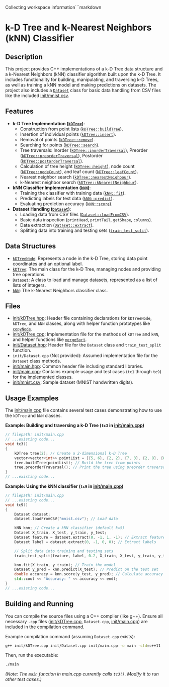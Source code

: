 Collecting workspace information```markdown
# k-D Tree and k-Nearest Neighbors (kNN) Classifier

## Description

This project provides C++ implementations of a k-D Tree data structure and a k-Nearest Neighbors (kNN) classifier algorithm built upon the k-D Tree. It includes functionality for building, manipulating, and traversing k-D Trees, as well as training a kNN model and making predictions on datasets. The project also includes a [`Dataset`](init/Dataset.hpp) class for basic data handling from CSV files like the included [init/mnist.csv](init/mnist.csv).

## Features

*   **k-D Tree Implementation ([`kDTree`](init/kDTree.hpp))**:
    *   Construction from point lists ([`kDTree::buildTree`](init/kDTree.hpp)).
    *   Insertion of individual points ([`kDTree::insert`](init/kDTree.hpp)).
    *   Removal of points ([`kDTree::remove`](init/kDTree.hpp)).
    *   Searching for points ([`kDTree::search`](init/kDTree.hpp)).
    *   Tree traversals: Inorder ([`kDTree::inorderTraversal`](init/kDTree.hpp)), Preorder ([`kDTree::preorderTraversal`](init/kDTree.hpp)), Postorder ([`kDTree::postorderTraversal`](init/kDTree.hpp)).
    *   Calculation of tree height ([`kDTree::height`](init/kDTree.hpp)), node count ([`kDTree::nodeCount`](init/kDTree.hpp)), and leaf count ([`kDTree::leafCount`](init/kDTree.hpp)).
    *   Nearest neighbor search ([`kDTree::nearestNeighbour`](init/kDTree.hpp)).
    *   k-Nearest neighbor search ([`kDTree::kNearestNeighbour`](init/kDTree.hpp)).
*   **kNN Classifier Implementation ([`kNN`](init/kDTree.hpp))**:
    *   Training the classifier with training data ([`kNN::fit`](init/kDTree.hpp)).
    *   Predicting labels for test data ([`kNN::predict`](init/kDTree.hpp)).
    *   Evaluating prediction accuracy ([`kNN::score`](init/kDTree.hpp)).
*   **Dataset Handling ([`Dataset`](init/Dataset.hpp))**:
    *   Loading data from CSV files ([`Dataset::loadFromCSV`](init/Dataset.hpp)).
    *   Basic data inspection (`printHead`, `printTail`, `getShape`, `columns`).
    *   Data extraction ([`Dataset::extract`](init/Dataset.hpp)).
    *   Splitting data into training and testing sets ([`train_test_split`](init/Dataset.hpp)).

## Data Structures

*   [`kDTreeNode`](init/kDTree.hpp): Represents a node in the k-D Tree, storing data point coordinates and an optional label.
*   [`kDTree`](init/kDTree.hpp): The main class for the k-D Tree, managing nodes and providing tree operations.
*   [`Dataset`](init/Dataset.hpp): A class to load and manage datasets, represented as a list of lists of integers.
*   [`kNN`](init/kDTree.hpp): The k-Nearest Neighbors classifier class.

## Files

*   [init/kDTree.hpp](init/kDTree.hpp): Header file containing declarations for `kDTreeNode`, `kDTree`, and `kNN` classes, along with helper function prototypes like [`copyNode`](init/kDTree.hpp).
*   [init/kDTree.cpp](init/kDTree.cpp): Implementation file for the methods of `kDTree` and `kNN`, and helper functions like [`mergeSort`](init/kDTree.hpp).
*   [init/Dataset.hpp](init/Dataset.hpp): Header file for the `Dataset` class and `train_test_split` function.
*   `init/Dataset.cpp` (Not provided): Assumed implementation file for the `Dataset` class methods.
*   [init/main.hpp](init/main.hpp): Common header file including standard libraries.
*   [init/main.cpp](init/main.cpp): Contains example usage and test cases (`tc1` through `tc9`) for the implemented classes.
*   [init/mnist.csv](init/mnist.csv): Sample dataset (MNIST handwritten digits).

## Usage Examples

The [init/main.cpp](init/main.cpp) file contains several test cases demonstrating how to use the `kDTree` and `kNN` classes.

**Example: Building and traversing a k-D Tree (`tc3` in [init/main.cpp](init/main.cpp))**
````cpp
// filepath: init/main.cpp
// ...existing code...
void tc3()
{
    kDTree tree(2); // Create a 2-dimensional k-D Tree
    vector<vector<int>> pointList = {{5, 6}, {2, 2}, {7, 3}, {2, 8}, {8, 7}, {8, 1}, {9, 4}, {3, 5}};
    tree.buildTree(pointList); // Build the tree from points
    tree.preorderTraversal(); // Print the tree using preorder traversal
}
// ...existing code...
````

**Example: Using the kNN classifier (`tc9` in [init/main.cpp](init/main.cpp))**
````cpp
// filepath: init/main.cpp
// ...existing code...
void tc9()
{
    Dataset dataset;
    dataset.loadFromCSV("mnist.csv"); // Load data

    kNN knn; // Create a kNN classifier (default k=5)
    Dataset X_train, X_test, y_train, y_test;
    Dataset feature = dataset.extract(0, -1, 1, -1); // Extract features
    Dataset label = dataset.extract(0, -1, 0, 0); // Extract labels

    // Split data into training and testing sets
    train_test_split(feature, label, 0.2, X_train, X_test, y_train, y_test);

    knn.fit(X_train, y_train); // Train the model
    Dataset y_pred = knn.predict(X_test); // Predict on the test set
    double accuracy = knn.score(y_test, y_pred); // Calculate accuracy
    std::cout << "Accuracy: " << accuracy << endl;
}
// ...existing code...
````

## Building and Running

You can compile the source files using a C++ compiler (like g++). Ensure all necessary `.cpp` files ([init/kDTree.cpp](init/kDTree.cpp), `Dataset.cpp`, [init/main.cpp](init/main.cpp)) are included in the compilation command.

Example compilation command (assuming `Dataset.cpp` exists):
```sh
g++ init/kDTree.cpp init/Dataset.cpp init/main.cpp -o main -std=c++11
```

Then, run the executable:
```sh
./main
```
*(Note: The `main` function in main.cpp currently calls `tc3()`. Modify it to run other test cases.)*
